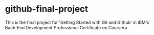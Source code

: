 # github-final-project
This is the final project for 'Getting Started with Git and Github' in IBM's Back-End Development Professional Certificate on Coursera
